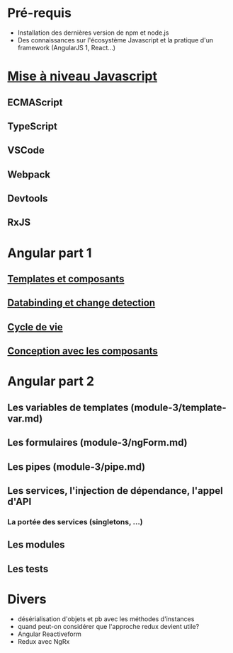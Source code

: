 # Pré-requis
* Installation des dernières version de npm et node.js
* Des connaissances sur l'écosystème Javascript et la pratique d'un framework (AngularJS 1, React…)

# [Mise à niveau Javascript](./module-1/README.md)
## ECMAScript
## TypeScript
## VSCode
## Webpack
## Devtools
## RxJS
 
# Angular part 1
## [Templates et composants](module-2/components-templates.md)
## [Databinding et change detection](module-2/databinding.md)
## [Cycle de vie](module-2/lifecycle.md)
## [Conception avec les composants](module-2/components-conception.md)

# Angular part 2
## Les variables de templates (module-3/template-var.md)
## Les formulaires (module-3/ngForm.md)
## Les pipes (module-3/pipe.md)
## Les services, l'injection de dépendance, l'appel d'API
### La portée des services (singletons, ...)
## Les modules
## Les tests

# Divers
* désérialisation d'objets et pb avec les méthodes d'instances
* quand peut-on considérer que l'approche redux devient utile?
* Angular Reactiveform
* Redux avec NgRx
